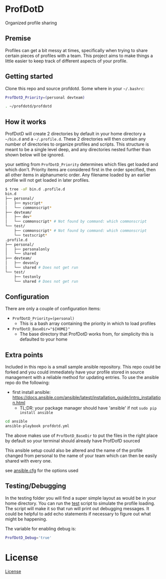 # ProfDotD

Organized profile sharing

## Premise

Profiles can get a bit messy at times, specifically when trying to share certain pieces of profiles with a team. This project aims to make things a little easier to keep track of different aspects of your profile.

## Getting started

Clone this repo and source profdotd. Some where in your `~/.bashrc`:

```bash
ProfDotD_Priority=(personal devteam)

. ~/profdotd/profdotd
```

## How it works

ProfDotD will create 2 directories by default in your home directory a `~/bin.d` and a `~/.profile.d`. These 2 directories will then contain any number of directories to organize profiles and scripts. This structure is meant to be a single level deep, and any directories nested further than shown below will be ignored.

your setting from `ProfDotD_Priority` determines which files get loaded and which don't. Priority items are considered first in the order specified, then all other items in alphanumeric order. Any filename loaded by an earlier profile will not get loaded in later profiles.

```bash
$ tree -aF bin.d .profile.d
bin.d
├── personal/
│   ├── myscript*
│   └── commonscript*
├── devteam/
│   ├── dev*
│   └── commonscript* # Not found by command: which commonscript
└── test/
    ├── commonscript* # Not found by command: which commonscript
    └── testscript*
.profile.d
├── personal/
│   ├── personalonly
│   └── shared
├── devteam/
│   ├── devonly
│   └── shared # Does not get run
└── test/
    ├── testonly
    └── shared # Does not get run
```

## Configuration

There are only a couple of configuration items:

* `ProfDotD_Priority=(personal)`
    * This is a bash array containing the priority in which to load profiles
* `ProfDotD_BaseDir="${HOME}"`
    * The base directory that ProfDotD works from, for simplicity this is defaulted to your home
    
## Extra points

Included in this repo is a small sample ansible repository. This repo could be forked and you could immediately have your profile stored in source management with a reliable method for updating entries. To use the ansible repo do the following:

* first install ansible: https://docs.ansible.com/ansible/latest/installation_guide/intro_installation.html
    * TL;DR: your package manager should have 'ansible' if not `sudo pip install ansible`


```bash
cd ansible
ansible-playbook profdotd.yml
```

The above makes use of `ProfDotD_BaseDir` to put the files in the right place by default so your terminal should already have ProfDofD sourced

This ansible setup could also be altered and the name of the profile changed from personal to the name of your team which can then be easily shared with every one.

see [ansible.cfg](ansible/ansible.cfg) for the options used

## Testing/Debugging

In the testing folder you will find a super simple layout as would be in your home directory. You can run the [test](test) script to simulate the profile loading. The script will make it so that run will print out debugging messages. It could be helpful to add echo statements if necessary to figure out what might be happening.

The variable for enabling debug is:

```bash
ProfDotD_Debug='true'
```

# License

[License](LICENSE)